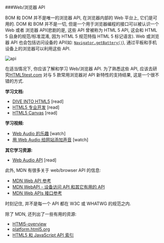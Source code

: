 ###Web/浏览器 API

BOM 和 DOM 并不是唯一的浏览器 API, 在浏览器内部的 Web 平台上, 它们是可用的. DOM 和 BOM 并不是一切, 但是一个用于浏览器编程的接口可以被认识一个 Web 或者 浏览器 API(悲剧的是, 这些 API 曾被称为 HTML 5 API, 这会和 HTML 5 自身的规范/标准混淆, 因为 HTML 5 规范特指 HTML 5 标记语言). Web 或浏览器 API 也会包括访问设备的 API(如: [`Navigator.getBattery()`](https://developer.mozilla.org/en-US/docs/Web/API/Navigator/getBattery)), 通过平板和手机设备上的浏览器可以利用这些 API.

![api](https://raw.githubusercontent.com/dwqs/fedHandlebook/master/images/web-api.png)

在适当情况下, 你应该了解和学习 Web/浏览器 API. 为了熟悉这些 API, 应该去研究[HTML5test.com](https://html5test.com/compare/browser/chrome-44/firefox-40/ie-11/safari-9.0.html) 对与 5 款常用浏览器对 API 新特性的支持结果, 这是一个很不错的方式.

**学习文档:**

* [DIVE INTO HTML5](http://diveintohtml5.info/) [read]
* [HTML5 专业开发](http://apress.jensimmons.com/v5/pro-html5-programming/info.html) [read]
* [HTML5 Canvas](http://chimera.labs.oreilly.com/books/1234000001654/index.html) [read]

**学习视频:**

* [Web Audio 的乐趣](https://code.tutsplus.com/courses/fun-with-web-audio/) [watch]
* [用 Web Audio 给网站添加声音](https://code.tutsplus.com/courses/add-sound-to-your-site-with-web-audio) [watch]

**其它学习资源:**

* [Web Audio API](http://chimera.labs.oreilly.com/books/1234000001552/index.html) [read]

此外, MDN 有很多关于 web/browser API 的信息:

* [MDN Web API 参考](https://developer.mozilla.org/en-US/docs/Web/Reference/API)
* [MDN WebAPI - 设备访问 API 和其它有用的 API](https://developer.mozilla.org/en-US/docs/WebAPI)
* [MDN Web APIs 接口参考](https://developer.mozilla.org/en-US/docs/Web/API)

时刻记住, 并不是每一个 API 都在 W3C 或 WHATWG 的规范之内.

除了 MDN, 还列出了一些有用的资源:

* [HTMl5-overview](https://github.com/dret/HTML5-overview)
* [platform.html5.org](https://platform.html5.org/)
* [HTML5 和 JavaScript API 索引](http://html5index.org/)
